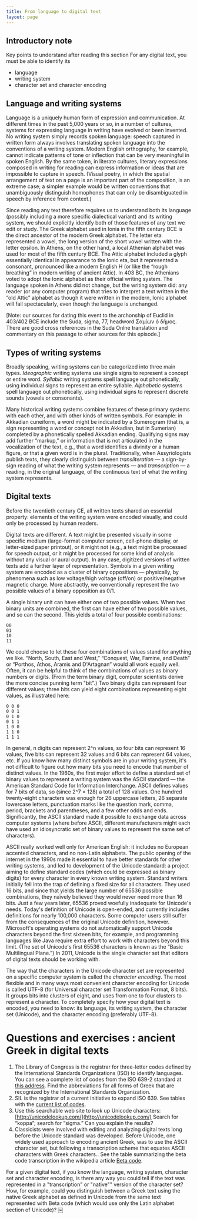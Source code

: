 ```yaml
---
title: From language to digital text
layout: page
---
```


## Introductory note
Key points to understand after reading this section
For any digital text, you must be able to identify its
- language
- writing system
- character set and character encoding

## Language and writing systems
Language is a uniquely human form of expression and communication.
At different times in the past 5,000 years or so, in a number of cultures, systems for expressing language in writing have evolved or been invented. No writing system simply records spoken language: speech captured in written form always involves translating spoken language into the conventions of a writing system. Modern English orthography, for example, cannot indicate patterns of tone or inflection that can be very meaningful in spoken English. By the same token, in literate cultures, literary expressions composed in writing for reading can express information or ideas that are impossible to capture in speech. (Visual poetry, in which the spatial arrangement of text on a page is an important part of the composition, is an extreme case; a simpler example would be written conventions that unambiguously distinguish homophones that can only be disambiguated in speech by inference from context.)

Since reading any text therefore requires us to understand both its language (possibly including a more specific dialectical variant) and its writing system, we should explicitly identify both of those features of any text we edit or study. The Greek alphabet used in Ionia in the fifth century BCE is the direct ancestor of the modern Greek alphabet. The letter eta represented a vowel, the long version of the short vowel written with the letter epsilon. In Athens, on the other hand, a local Athenian alphabet was used for most of the fifth century BCE. The Attic alphabet included a glyph essentially identical in appearance to the Ionic eta, but it represented a consonant, pronounced like a modern English H (or like the “rough breathing” in modern writing of ancient Attic). In 403 BC, the Athenians voted to adopt the Ionic alphabet as their official writing system. The language spoken in Athens did not change, but the writing system did: any reader (or any computer program) that tries to interpret a text written in the “old Attic” alphabet as though it were written in the modern, Ionic alphabet will fail spectacularly, even though the language is unchanged.

[Note: our sources for dating this event to the archonship of Euclid in 403/402 BCE include the Suda, sigma, 77, headword Σαμίων ὁ δῆμος. There are good cross references in the Suda Onlne translation and commentary on this passage to other sources for this episode.]

## Types of writing systems
Broadly speaking, writing systems can be categorized into three main types.
*Ideographic* writing systems use single signs to represent a concept or entire word. *Syllabic* writing systems spell language out phonetically, using individual signs to represent an entire syllable. *Alphabetic* systems spell language out phonetically, using individual signs to represent discrete sounds (vowels or consonants).

Many historical writing systems combine features of these primary systems with each other, and with other kinds of written symbols.
For example: in Akkadian cuneiform, a word might be indicated by a Sumerogram (that is, a sign representing a word or concept not in Akkadian, but in Sumerian) completed by a phonetically spelled Akkadian ending. Qualifying signs may add further “markup,” or information that is not articulated in the vocalization of the text, e.g., that a word identifies a divinity or a human figure, or that a given word is in the plural. Traditionally, when Assyriologists publish texts, they clearly distinguish between *transliteration* — a sign-by-sign reading of what the writing system represents — and *transcription* — a reading, in the original language, of the continuous text of what the writing system represents.

## Digital texts
Before the twentieth century CE, all written texts shared an essential property: elements of the writing system were encoded visually, and could only be processed by human readers.

Digital texts are different. A text might be presented visually in some specific medium (large-format computer screen, cell-phone display, or letter-sized paper printout), or it might not (e.g., a text might be processed for speech output, or it might be processed for some kind of analysis without any visual or aural output). In any case, digitized versions of written texts add a further layer of representation. Symbols in a given writing system are encoded as a cluster of binary oppositions — physically, by phenomena such as low voltage/high voltage (off/on) or positive/negative magnetic charge. More abstractly, we conventionally represent the two possible values of a binary opposition as 0/1.

A single binary unit can have either one of two possible values. When two binary units are combined, the first can have either of two possible values, and so can the second. This yields a total of four possible combinations:

    00 
    01 
    10 
    11

We could choose to let these four combinations of values stand for anything we like.  “North, South, East and West,” “Conquest, War, Famine, and Death” or “Porthos, Athos, Aramis and D'Artagnan” would all work equally well. Often, it can be helpful to think of the combinations of values as binary numbers or digits. (From the term binary digit, computer scientists derive the more concise punning term "bit".) Two binary digits can represent four different values; three bits can yield eight combinations representing eight values, as illustrated here:


	0 0 0
	0 0 1
	0 1 0
	0 1 1
	1 0 0
	1 1 0
	1 1 1
	

In general, n digits can represent 2^n values, so four bits can represent 16 values, five bits can represent 32 values and 6 bits can represent 64 values, etc.
If you know how many distinct symbols are in your writing system, it's not difficult to figure out how many bits you need to encode that number of distinct values. In the 1960s, the first major effort to define a standard set of binary values to represent a writing system was the ASCII standard — the American Standard Code for Information Interchange. ASCII defines values for 7 bits of data, so (since 2^7 = 128) a total of 128 values. One hundred twenty-eight characters was enough for 26 uppercase letters, 26 separate lowercase letters, punctuation marks like the question mark, comma, period, brackets and parentheses, and a few other odds and ends. Significantly, the ASCII standard made it possible to exchange data across computer systems (where before ASCII, different manufacturers might each have used an idiosyncratic set of binary values to represent the same set of characters).

ASCII really worked well only for American English: it includes no European accented characters, and no non-Latin alphabets. The public opening of the internet in the 1990s made it essential to have better standards for other writing systems, and led to development of the Unicode standard: a project aiming to define standard codes (which could be expressed as binary digits) for every character in every known writing system. Standard writers initially fell into the trap of defining a fixed size for all characters.  They used 16 bits, and since that yields the large number of 65536 possible combinations, they naïvely believed they would never need more than 16 bits.  Just a few years later, 65536 proved woefully inadequate for Unicode's needs.   Today's definition of Unicode is open-ended, and currently includes definitions for nearly 100,000 characters. Some computer users still suffer from the consequences of the original Unicode definition, however. Microsoft's operating systems do not automatically support Unicode characters beyond the first sixteen bits, for example, and programming languages like Java require extra effort to work with characters beyond this limit. (The set of Unicode's first 65536 characters is known as the “Basic Multilingual Plane.”) In 2011, Unicode is the single character set that editors of digital texts should be working with.

The way that the characters in the Unicode character set are represented on a specific computer system is called the *character encoding*. The most flexible and in many ways most convenient character encoding for Unicode is called UTF-8 (for Universal character set Transformation Format, 8 bits). It groups bits into clusters of eight, and uses from one to four clusters to represent a character. To completely specify how your digital text is encoded, you need to know: its language, its writing system, the character set (Unicode), and the character encoding (preferably UTF-8).

# Questions and exercises : ancient Greek in digital texts
1. The Library of Congress is the registrar for three-letter codes defined by the International Standards Organizations (ISO) to identify languages. You can see a complete list of codes from the ISO 639-2 standard at [this address](http://www.loc.gov/standards/iso639-2/php/code_list.php).  Find the abbreviations for all forms of Greek that are recognized by the International Standards Organization.
2. SIL is the registrar of a current initiative to expand ISO 639. See tables with the [current list of codes](http://www.sil.org/iso639-3/codes.asp).
3. Use this searchable web site to look up Unicode characters:
[http://unicodelookup.com/](http://unicodelookup.com/)
Search for “koppa”; search for “sigma.” Can you explain the results?
4. Classicists were involved with editing and analyzing digital texts long before the Unicode standard was developed. Before Unicode, one widely used approach to encoding ancient Greek, was to use the ASCII character set, but following a transcription scheme that equates ASCII characters with Greek characters..
See the table summarizing the beta code transcription in the wikipedia article [Beta code](http://en.wikipedia.org/wiki/Beta_code).

For a given digital text, if you know the language, writing system, character set and character encoding, is there any way you could tell if the text was represented in a "transcription" or "native"" version of the character set? How, for example, could you distinguish between a Greek text using the native Greek alphabet as defined in Unicode from the same text represented with Beta code (which would use only the Latin alphabet section of Unicode)?
￼